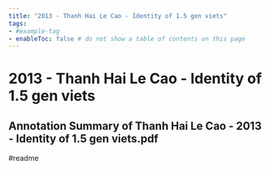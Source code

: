 ```yaml
---
title: "2013 - Thanh Hai Le Cao - Identity of 1.5 gen viets"
tags: 
- #example-tag  
- enableToc: false # do not show a table of contents on this page
---
```


# 2013 - Thanh Hai Le Cao - Identity of 1.5 gen viets

## Annotation Summary of Thanh Hai Le Cao - 2013 - Identity of 1.5 gen viets.pdf

#readme 